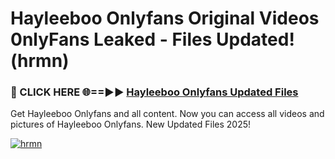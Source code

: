# Hayleeboo Onlyfans Original Videos 0nlyFans Leaked - Files Updated! (hrmn)

<h3>🔴 CLICK HERE 🌐==►► <a href="https://tinyurl.com/ehrbuxhb" rel="nofollow">Hayleeboo Onlyfans Updated Files</a></h3>

Get Hayleeboo Onlyfans and all content. Now you can access all videos and pictures of Hayleeboo Onlyfans. New Updated Files 2025!

[![hrmn](https://i.imgur.com/lVYEuWS.gif)](https://tinyurl.com/ehrbuxhb)
